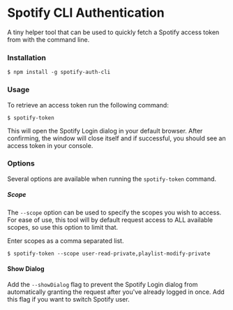 # Spotify CLI Authentication
A tiny helper tool that can be used to quickly fetch a Spotify access token from with the command line.

### Installation
```
$ npm install -g spotify-auth-cli
```

### Usage
To retrieve an access token run the following command:

```
$ spotify-token
```

This will open the Spotify Login dialog in your default browser. After confirming, the window will close itself and if successful, you should see an access token in your console.

### Options
Several options are available when running the `spotify-token` command.

##### Scope
The `--scope` option can be used to specify the scopes you wish to access. For ease of use, this tool will by default request access to ALL available scopes, so use this option to limit that.

Enter scopes as a comma separated list.
```
$ spotify-token --scope user-read-private,playlist-modify-private
```

#### Show Dialog
Add the `--showDialog` flag to prevent the Spotify Login dialog from automatically granting the request after you've already logged in once. Add this flag if you want to switch Spotify user.
